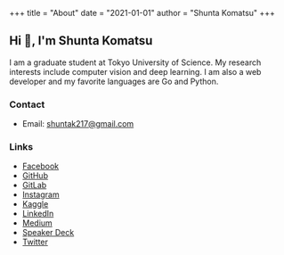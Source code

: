 +++
title = "About"
date = "2021-01-01"
author = "Shunta Komatsu"
+++

## Hi 👋, I'm Shunta Komatsu

I am a graduate student at Tokyo University of Science.
My research interests include computer vision and deep learning.
I am also a web developer and my favorite languages are Go and Python.

### Contact

- Email: shuntak217@gmail.com

### Links

- [Facebook](https://fb.com/shuntak217)
- [GitHub](https://github.com/skmatz)
- [GitLab](https://gitlab.com/skmatz)
- [Instagram](https://instagram.com/shuntak217)
- [Kaggle](https://kaggle.com/skmatz)
- [LinkedIn](https://linkedin.com/in/shuntak217)
- [Medium](https://medium.com/@skmatz)
- [Speaker Deck](https://speakerdeck.com/skmatz)
- [Twitter](https://twitter.com/skmatz217)

